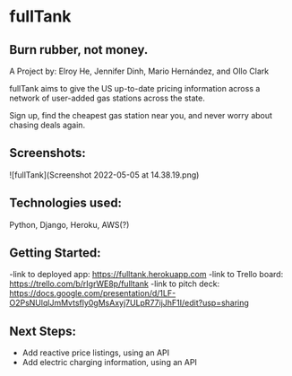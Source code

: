 
# fullTank

## Burn rubber, not money.

A Project by: Elroy He, Jennifer Dinh, 
Mario Hernández, and Ollo Clark

fullTank aims to give the US up-to-date pricing information across a network 
of user-added gas stations across the state.

Sign up, find the cheapest gas station near you,
and never worry about chasing deals again.

## Screenshots:

![fullTank](Screenshot 2022-05-05 at 14.38.19.png)

## Technologies used:

Python, Django, Heroku, AWS(?)

## Getting Started:

-link to deployed app: https://fulltank.herokuapp.com
-link to Trello board: https://trello.com/b/rIgrWE8p/fulltank
-link to pitch deck: https://docs.google.com/presentation/d/1LF-O2PsNUlqlJmMvtsfly0gMsAxyj7ULpR77ijJhF1I/edit?usp=sharing
## Next Steps:

- Add reactive price listings, using an API
- Add electric charging information, using an API
